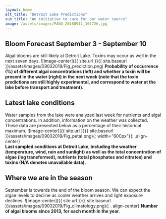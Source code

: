 ```yaml
---
layout: home
alt_title: "Detroit Lake Predictions"
sub_title: "An initiative to care for our water source"
image: /assets/images/PANO_20180911_101726.jpg
---
```

## Bloom Forecast September 3 - September 10
Algal blooms are still likely at Detroit Lake. Toxins may occur as well in the next seven days.
![image-center]({{ site.url }}{{ site.baseurl }}/assets/images/09032019/Fig_prediction.png)
__Probability of occurrence (%) of different algal concentrations (left) and whether a toxin will be  present in the water (right) in the next week (note that the toxin predictions are still highly      experimental, and correspond to water at the lake before transport and treatment).__

## Latest lake conditions
Water samples from the lake were analyzed last week for nutrients and algal concentrations. In       addition, information on the weather was collected. These data are presented below as a percentage   of their historical maximum.
![image-center]({{ site.url }}{{ site.baseurl }}/assets/images/09032019/Fig_petal.png){:             width="600px"}{: .align-center}
<br clear="all" />
__Last sampled conditions at Detroit Lake, including the weather (temperature, wind, rain and        sunlight) as well as the total concentration of algae (log transformed), nutrients (total phosphates and nitrates) and  toxins (N/A denotes unavailable data).__

## Where we are in the season
September is towards the end of the bloom season. We can expect the algae levels to decline as cooler weather arrives and light exposure declines.
![image-center]({{ site.url }}{{ site.baseurl }}/assets/images/09032019/Fig_climatology.png){: .     align-center}
__Number of algal blooms since 2013, for each month in the year__.

